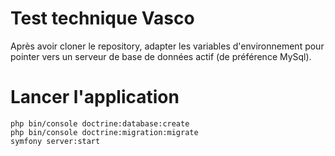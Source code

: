 # Test technique Vasco

Après avoir cloner le repository, adapter les variables d'environnement pour pointer vers un serveur de base de données actif (de préférence MySql).

# Lancer l'application
```
php bin/console doctrine:database:create
php bin/console doctrine:migration:migrate
symfony server:start
```
